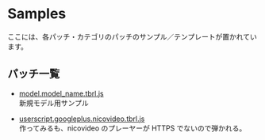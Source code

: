 # Samples

ここには、各パッチ・カテゴリのパッチのサンプル／テンプレートが置かれています。

## パッチ一覧

* [model.model_name.tbrl.js](https://raw.github.com/YungSang/patches-for-taberareloo/master/samples/model.model_name.tbrl.js)  
	新規モデル用サンプル

* [userscript.googleplus.nicovideo.tbrl.js](https://raw.github.com/YungSang/patches-for-taberareloo/master/samples/userscript.googleplus.nicovideo.tbrl.js)  
	作ってみるも、nicovideo のプレーヤーが HTTPS でないので弾かれる。
